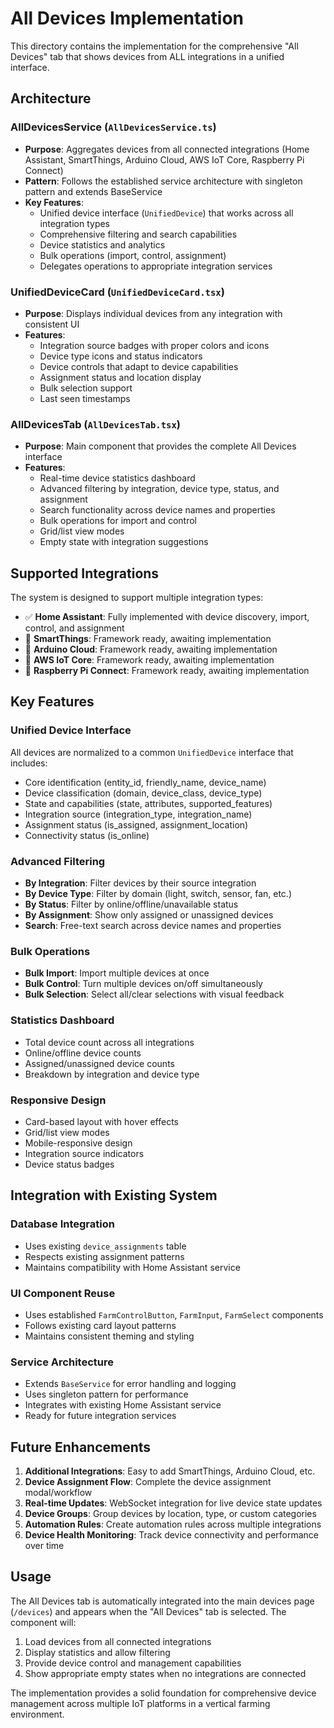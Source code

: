 # All Devices Implementation

This directory contains the implementation for the comprehensive "All Devices" tab that shows devices from ALL integrations in a unified interface.

## Architecture

### AllDevicesService (`AllDevicesService.ts`)
- **Purpose**: Aggregates devices from all connected integrations (Home Assistant, SmartThings, Arduino Cloud, AWS IoT Core, Raspberry Pi Connect)
- **Pattern**: Follows the established service architecture with singleton pattern and extends BaseService
- **Key Features**:
  - Unified device interface (`UnifiedDevice`) that works across all integration types
  - Comprehensive filtering and search capabilities
  - Device statistics and analytics
  - Bulk operations (import, control, assignment)
  - Delegates operations to appropriate integration services

### UnifiedDeviceCard (`UnifiedDeviceCard.tsx`)
- **Purpose**: Displays individual devices from any integration with consistent UI
- **Features**:
  - Integration source badges with proper colors and icons
  - Device type icons and status indicators
  - Device controls that adapt to device capabilities
  - Assignment status and location display
  - Bulk selection support
  - Last seen timestamps

### AllDevicesTab (`AllDevicesTab.tsx`)
- **Purpose**: Main component that provides the complete All Devices interface
- **Features**:
  - Real-time device statistics dashboard
  - Advanced filtering by integration, device type, status, and assignment
  - Search functionality across device names and properties
  - Bulk operations for import and control
  - Grid/list view modes
  - Empty state with integration suggestions

## Supported Integrations

The system is designed to support multiple integration types:

- ✅ **Home Assistant**: Fully implemented with device discovery, import, control, and assignment
- 🔄 **SmartThings**: Framework ready, awaiting implementation
- 🔄 **Arduino Cloud**: Framework ready, awaiting implementation  
- 🔄 **AWS IoT Core**: Framework ready, awaiting implementation
- 🔄 **Raspberry Pi Connect**: Framework ready, awaiting implementation

## Key Features

### Unified Device Interface
All devices are normalized to a common `UnifiedDevice` interface that includes:
- Core identification (entity_id, friendly_name, device_name)
- Device classification (domain, device_class, device_type)
- State and capabilities (state, attributes, supported_features)
- Integration source (integration_type, integration_name)
- Assignment status (is_assigned, assignment_location)
- Connectivity status (is_online)

### Advanced Filtering
- **By Integration**: Filter devices by their source integration
- **By Device Type**: Filter by domain (light, switch, sensor, fan, etc.)
- **By Status**: Filter by online/offline/unavailable status
- **By Assignment**: Show only assigned or unassigned devices
- **Search**: Free-text search across device names and properties

### Bulk Operations
- **Bulk Import**: Import multiple devices at once
- **Bulk Control**: Turn multiple devices on/off simultaneously
- **Bulk Selection**: Select all/clear selections with visual feedback

### Statistics Dashboard
- Total device count across all integrations
- Online/offline device counts
- Assigned/unassigned device counts
- Breakdown by integration and device type

### Responsive Design
- Card-based layout with hover effects
- Grid/list view modes
- Mobile-responsive design
- Integration source indicators
- Device status badges

## Integration with Existing System

### Database Integration
- Uses existing `device_assignments` table
- Respects existing assignment patterns
- Maintains compatibility with Home Assistant service

### UI Component Reuse
- Uses established `FarmControlButton`, `FarmInput`, `FarmSelect` components
- Follows existing card layout patterns
- Maintains consistent theming and styling

### Service Architecture
- Extends `BaseService` for error handling and logging
- Uses singleton pattern for performance
- Integrates with existing Home Assistant service
- Ready for future integration services

## Future Enhancements

1. **Additional Integrations**: Easy to add SmartThings, Arduino Cloud, etc.
2. **Device Assignment Flow**: Complete the device assignment modal/workflow
3. **Real-time Updates**: WebSocket integration for live device state updates
4. **Device Groups**: Group devices by location, type, or custom categories
5. **Automation Rules**: Create automation rules across multiple integrations
6. **Device Health Monitoring**: Track device connectivity and performance over time

## Usage

The All Devices tab is automatically integrated into the main devices page (`/devices`) and appears when the "All Devices" tab is selected. The component will:

1. Load devices from all connected integrations
2. Display statistics and allow filtering
3. Provide device control and management capabilities
4. Show appropriate empty states when no integrations are connected

The implementation provides a solid foundation for comprehensive device management across multiple IoT platforms in a vertical farming environment. 